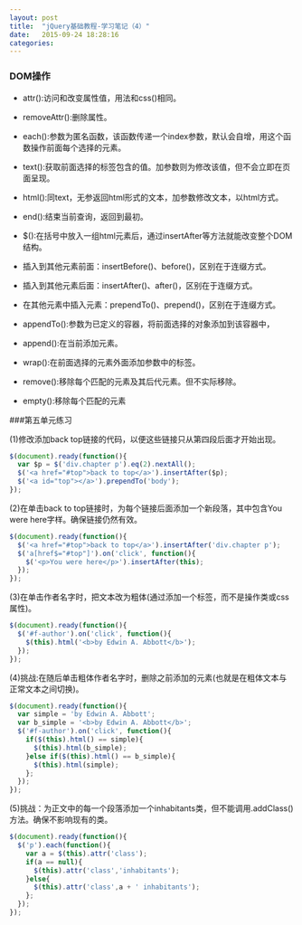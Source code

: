 ```yaml
---
layout: post
title:  "jQuery基础教程-学习笔记（4）"
date:   2015-09-24 18:28:16
categories:
---
```


### DOM操作

+ attr():访问和改变属性值，用法和css()相同。

+ removeAttr():删除属性。

+ each():参数为匿名函数，该函数传递一个index参数，默认会自增，用这个函数操作前面每个选择的元素。

+ text():获取前面选择的标签包含的值。加参数则为修改该值，但不会立即在页面呈现。

+ html():同text，无参返回html形式的文本，加参数修改文本，以html方式。

+ end():结束当前查询，返回到最初。

+ $():在括号中放入一组html元素后，通过insertAfter等方法就能改变整个DOM结构。

+ 插入到其他元素前面：insertBefore()、before()，区别在于连缀方式。

+ 插入到其他元素后面：insertAfter()、after()，区别在于连缀方式。

+ 在其他元素中插入元素：prependTo()、prepend()，区别在于连缀方式。

+ appendTo():参数为已定义的容器，将前面选择的对象添加到该容器中，

+ append():在当前添加元素。

+ wrap():在前面选择的元素外面添加参数中的标签。

+ remove():移除每个匹配的元素及其后代元素。但不实际移除。

+ empty():移除每个匹配的元素

###第五单元练习

(1)修改添加back top链接的代码，以便这些链接只从第四段后面才开始出现。

```javascript
$(document).ready(function(){
  var $p = $('div.chapter p').eq(2).nextAll();
  $('<a href="#top">back to top</a>').insertAfter($p);
  $('<a id="top"></a>').prependTo('body');
});
```

(2)在单击back to top链接时，为每个链接后面添加一个新段落，其中包含You were here字样。确保链接仍然有效。

```javascript
$(document).ready(function(){
  $('<a href="#top">back to top</a>').insertAfter('div.chapter p');
  $('a[href$="#top"]').on('click', function(){
    $('<p>You were here</p>').insertAfter(this);
  });
});
```
(3)在单击作者名字时，把文本改为粗体(通过添加一个标签，而不是操作类或css属性)。

```javascript
$(document).ready(function(){
  $('#f-author').on('click', function(){
    $(this).html('<b>by Edwin A. Abbott</b>');
  });
});
```
(4)挑战:在随后单击粗体作者名字时，删除之前添加的元素(也就是在粗体文本与正常文本之间切换)。

```javascript
$(document).ready(function(){
  var simple = 'by Edwin A. Abbott';
  var b_simple = '<b>by Edwin A. Abbott</b>';
  $('#f-author').on('click', function(){
    if($(this).html() == simple){
      $(this).html(b_simple);
    }else if($(this).html() == b_simple){
      $(this).html(simple);
    };
  });
});
```
(5)挑战：为正文中的每一个段落添加一个inhabitants类，但不能调用.addClass()方法。确保不影响现有的类。

```javascript
$(document).ready(function(){
  $('p').each(function(){
    var a = $(this).attr('class');
    if(a == null){
      $(this).attr('class','inhabitants');
    }else{
      $(this).attr('class',a + ' inhabitants');
    };
  });
});
```